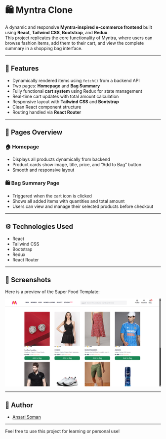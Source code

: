 # 🛍️ Myntra Clone

A dynamic and responsive **Myntra-inspired e-commerce frontend** built using **React**, **Tailwind CSS**, **Bootstrap**, and **Redux**.  
This project replicates the core functionality of Myntra, where users can browse fashion items, add them to their cart, and view the complete summary in a shopping bag interface.

---

## 🌟 Features

- Dynamically rendered items using `fetch()` from a backend API
- Two pages: **Homepage** and **Bag Summary**
- Fully functional **cart system** using Redux for state management
- Real-time cart updates with total amount calculation
- Responsive layout with **Tailwind CSS** and **Bootstrap**
- Clean React component structure
- Routing handled via **React Router**

---

## 🔁 Pages Overview

### 🏠 Homepage

- Displays all products dynamically from backend
- Product cards show image, title, price, and “Add to Bag” button
- Smooth and responsive layout

### 🛍️ Bag Summary Page

- Triggered when the cart icon is clicked
- Shows all added items with quantities and total amount
- Users can view and manage their selected products before checkout

---

## ⚙️ Technologies Used

- React
- Tailwind CSS
- Bootstrap
- Redux
- React Router

---

## 📸 Screenshots

Here is a preview of the Super Food Template:

![Template Screenshot](public\images\Demo.png)

---

## 🙌 Author

- [Ansari Soman](https://github.com/Ansari-Soman)

---

Feel free to use this project for learning or personal use!
